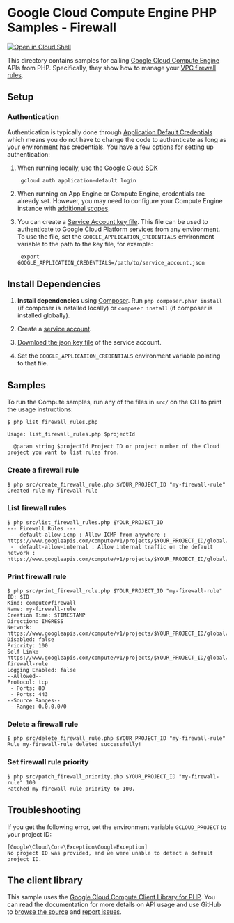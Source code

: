 Google Cloud Compute Engine PHP Samples - Firewall
==================================================

[![Open in Cloud Shell][shell_img]][shell_link]

[shell_img]: http://gstatic.com/cloudssh/images/open-btn.svg
[shell_link]: https://console.cloud.google.com/cloudshell/open?git_repo=https://github.com/googlecloudplatform/php-docs-samples&page=editor&working_dir=compute/cloud-client/instances

This directory contains samples for calling [Google Cloud Compute Engine][compute] APIs
from PHP. Specifically, they show how to manage your [VPC firewall rules][firewall_rules].

[compute]: https://cloud.google.com/compute/docs/apis
[firewall_rules]: https://cloud.google.com/vpc/docs/firewalls

## Setup

### Authentication

Authentication is typically done through [Application Default Credentials][adc]
which means you do not have to change the code to authenticate as long as
your environment has credentials. You have a few options for setting up
authentication:

1. When running locally, use the [Google Cloud SDK][google-cloud-sdk]

        gcloud auth application-default login

1. When running on App Engine or Compute Engine, credentials are already
   set. However, you may need to configure your Compute Engine instance
   with [additional scopes][additional_scopes].

1. You can create a [Service Account key file][service_account_key_file]. This file can be used to
   authenticate to Google Cloud Platform services from any environment. To use
   the file, set the ``GOOGLE_APPLICATION_CREDENTIALS`` environment variable to
   the path to the key file, for example:

        export GOOGLE_APPLICATION_CREDENTIALS=/path/to/service_account.json

[adc]: https://cloud.google.com/docs/authentication#getting_credentials_for_server-centric_flow
[additional_scopes]: https://cloud.google.com/compute/docs/authentication#using
[service_account_key_file]: https://developers.google.com/identity/protocols/OAuth2ServiceAccount#creatinganaccount

## Install Dependencies

1. **Install dependencies** using [Composer](http://getcomposer.org/doc/00-intro.md).
    Run `php composer.phar install` (if composer is installed locally) or `composer install`
    (if composer is installed globally).

1. Create a [service account](https://cloud.google.com/iam/docs/creating-managing-service-accounts#creating).

1. [Download the json key file](https://cloud.google.com/iam/docs/creating-managing-service-account-keys#getting_a_service_account_key)
   of the service account.

1. Set the `GOOGLE_APPLICATION_CREDENTIALS` environment variable pointing to that file.

## Samples

To run the Compute samples, run any of the files in `src/` on the CLI to print
the usage instructions:

```
$ php list_firewall_rules.php

Usage: list_firewall_rules.php $projectId

  @param string $projectId Project ID or project number of the Cloud project you want to list rules from.
```

### Create a firewall rule

```
$ php src/create_firewall_rule.php $YOUR_PROJECT_ID "my-firewall-rule"
Created rule my-firewall-rule
```

### List firewall rules

```
$ php src/list_firewall_rules.php $YOUR_PROJECT_ID
--- Firewall Rules ---
 -  default-allow-icmp : Allow ICMP from anywhere : https://www.googleapis.com/compute/v1/projects/$YOUR_PROJECT_ID/global/networks/default
 -  default-allow-internal : Allow internal traffic on the default network : https://www.googleapis.com/compute/v1/projects/$YOUR_PROJECT_ID/global/networks/default
```

### Print firewall rule

```
$ php src/print_firewall_rule.php $YOUR_PROJECT_ID "my-firewall-rule"
ID: $ID
Kind: compute#firewall
Name: my-firewall-rule
Creation Time: $TIMESTAMP
Direction: INGRESS
Network: https://www.googleapis.com/compute/v1/projects/$YOUR_PROJECT_ID/global/networks/default
Disabled: false
Priority: 100
Self Link: https://www.googleapis.com/compute/v1/projects/$YOUR_PROJECT_ID/global/firewalls/my-firewall-rule
Logging Enabled: false
--Allowed--
Protocol: tcp
 - Ports: 80
 - Ports: 443
--Source Ranges--
 - Range: 0.0.0.0/0
```

### Delete a firewall rule

```
$ php src/delete_firewall_rule.php $YOUR_PROJECT_ID "my-firewall-rule"
Rule my-firewall-rule deleted successfully!
```

### Set firewall rule priority

```
$ php src/patch_firewall_priority.php $YOUR_PROJECT_ID "my-firewall-rule" 100
Patched my-firewall-rule priority to 100.
```

## Troubleshooting

If you get the following error, set the environment variable `GCLOUD_PROJECT` to your project ID:

```
[Google\Cloud\Core\Exception\GoogleException]
No project ID was provided, and we were unable to detect a default project ID.
```

## The client library

This sample uses the [Google Cloud Compute Client Library for PHP][google-cloud-php].
You can read the documentation for more details on API usage and use GitHub
to [browse the source][google-cloud-php-source] and [report issues][google-cloud-php-issues].

[google-cloud-php]: https://cloud.google.com/php/docs/reference/cloud-compute/latest
[google-cloud-php-source]: https://github.com/GoogleCloudPlatform/google-cloud-php
[google-cloud-php-issues]: https://github.com/GoogleCloudPlatform/google-cloud-php/issues
[google-cloud-sdk]: https://cloud.google.com/sdk/
